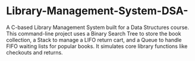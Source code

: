# Library-Management-System-DSA-
A C-based Library Management System built for a Data Structures course. This command-line project uses a Binary Search Tree to store the book collection, a Stack to manage a LIFO return cart, and a Queue to handle FIFO waiting lists for popular books. It simulates core library functions like checkouts and returns.
